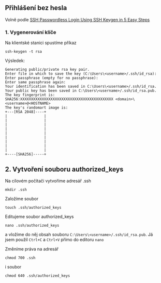 ## Přihlášení bez hesla

Volně podle [SSH Passwordless Login Using SSH Keygen in 5 Easy Steps](https://www.tecmint.com/ssh-passwordless-login-using-ssh-keygen-in-5-easy-steps/)

### 1. Vygenerování klíče

Na klientské stanici spustíme příkaz

```
ssh-keygen -t rsa
```
Výsledek:
```
Generating public/private rsa key pair.
Enter file in which to save the key (C:\Users\<username>/.ssh/id_rsa):
Enter passphrase (empty for no passphrase):
Enter same passphrase again:
Your identification has been saved in C:\Users\<username>/.ssh/id_rsa.
Your public key has been saved in C:\Users\<username>/.ssh/id_rsa.pub.
The key fingerprint is:
SHA256:XXXXXXXXXXXXXXXXXXXXXXXXXXXXXXXXXXXXXXXXXXX <domain>\<username>@<HOSTNAME>
The key's randomart image is:
+---[RSA 2048]----+
|                 |
|                 |
|                 |
|                 |
|                 |
|                 |
|                 |
|                 |
|                 |
+----[SHA256]-----+
```

## 2. Vytvoření souboru authorized_keys
Na cílovém počítači vytvoříme adresář .ssh

```
mkdir .ssh
```
Založíme soubor
```
touch .ssh/authorized_keys
```

Editujeme soubor authorized_keys 
```
nano .ssh/authorized_keys
```
a vložíme do něj obsah souboru `C:\Users\<username>/.ssh/id_rsa.pub`. Já jsem použil `Ctrl+C` a `Ctrl+V` přímo do editoru `nano`

Změníme práva na adresář
```
chmod 700 .ssh
```
i soubor
```
chmod 640 .ssh/authorized_keys
```

